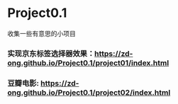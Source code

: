 # Project0.1
收集一些有意思的小项目
### 实现京东标签选择器效果：https://zd-ong.github.io/Project0.1/project01/index.html
### 豆瓣电影: https://zd-ong.github.io/Project0.1/project02/index.html
